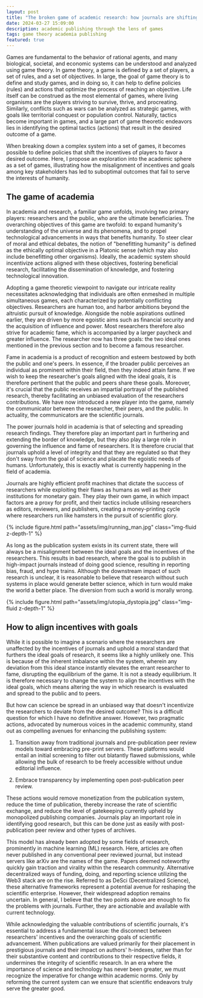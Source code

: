 ```yaml
---
layout: post
title: "The broken game of academic research: how journals are shifting the incentives of researchers and ruining science"
date: 2024-03-27 15:09:00
description: academic publishing through the lens of games
tags: game theory academia publishing
featured: true
---
```


Games are fundamental to the behavior of rational agents, and many biological, societal, and economic systems can be understood and analyzed using game theory. In game theory, a game is defined by a set of players, a set of rules, and a set of objectives. In large, the goal of game theory is to define and study games, and in doing so, it can help to define policies (rules) and actions that optimize the process of reaching an objective. Life itself can be construed as the most elemental of games, where living organisms are the players striving to survive, thrive, and procreating. Similarly, conflicts such as wars can be analyzed as strategic games, with goals like territorial conquest or population control. Naturally, tactics become important in games, and a large part of game theoretic endeavors lies in identifying the optimal tactics (actions) that result in the desired outcome of a game. 

When breaking down a complex system into a set of games, it becomes possible to define policies that shift the incentives of players to favor a desired outcome. Here, I propose an exploration into the academic sphere as a set of games, illustrating how the misalignment of incentives and goals among key stakeholders has led to suboptimal outcomes that fail to serve the interests of humanity.

## The game of academia
In academia and research, a familiar game unfolds, involving two primary players: researchers and the public, who are the ultimate beneficiaries. The overarching objectives of this game are twofold: to expand humanity's understanding of the universe and its phenomena, and to propel technological advancements in ways that benefits humanity. To steer clear of moral and ethical debates, the notion of "benefitting humanity" is defined as the ethically optimal objective in a Platonic sense (which may also include benefitting other organisms). Ideally, the academic system should incentivize actions aligned with these objectives, fostering beneficial research, facilitating the dissemination of knowledge, and fostering technological innovation.

Adopting a game theoretic viewpoint to navigate our intricate reality necessitates acknowledging that individuals are often enmeshed in multiple simultaneous games, each characterized by potentially conflicting objectives. Researchers are human too, and harbor ambitions beyond the altruistic pursuit of knowledge. Alongside the noble aspirations outlined earlier, they are driven by more egoistic aims such as financial security and the acquisition of influence and power. Most researchers therefore also strive for academic fame, which is accompanied by a larger paycheck and greater influence. The researcher now has three goals: the two ideal ones mentioned in the previous section and to become a famous researcher. 

Fame in academia is a product of recognition and esteem bestowed by both the public and one's peers. In essence, if the broader public perceives an individual as prominent within their field, then they indeed attain fame. If we wish to keep the researcher's goals aligned with the ideal goals, it is therefore pertinent that the public and peers share these goals. Moreover, it's crucial that the public receives an impartial portrayal of the published research, thereby facilitating an unbiased evaluation of the researchers contributions. We have now introduced a new player into the game, namely the communicator between the researcher, their peers, and the public. In actuality, the communicators are the scientific journals.

The power journals hold in academia is that of selecting and spreading research findings. They therefore play an important part in furthering and extending the border of knowledge, but they also play a large role in governing the influence and fame of researchers. It is therefore crucial that journals uphold a level of integrity and that they are regulated so that they don't sway from the goal of science and placate the egoistic needs of humans. Unfortunately, this is exactly what is currently happening in the field of academia.

Journals are highly efficient profit machines that dictate the success of researchers while exploiting their flaws as humans as well as their institutions for monetary gain. They play their own game, in which impact factors are a proxy for profit, and their tactics include utilising researchers as editors, reviewers, and publishers, creating a money-printing cycle where researchers run like hamsters in the pursuit of scientific glory.

{% include figure.html path="assets/img/running_man.jpg" class="img-fluid z-depth-1" %}

As long as the publication system exists in its current state, there will always be a misalignment between the ideal goals and the incentives of the researchers. This results in bad research, where the goal is to publish in high-impact journals instead of doing good science, resulting in reporting bias, fraud, and hype trains. Although the downstream impact of such research is unclear, it is reasonable to believe that research without such systems in place would generate better science, which in turn would make the world a better place. The diversion from such a world is morally wrong.

{% include figure.html path="assets/img/utopia_dystopia.jpg" class="img-fluid z-depth-1" %}

## How to align incentives with goals
While it is possible to imagine a scenario where the researchers are unaffected by the incentives of journals and uphold a moral standard that furthers the ideal goals of research, it seems like a highly unlikely one. This is because of the inherent imbalance within the system, wherein any deviation from this ideal stance instantly elevates the errant researcher to fame, disrupting the equilibrium of the game. It is not a steady equilibrium. It is therefore necessary to change the system to align the incentives with the ideal goals, which means altering the way in which research is evaluated and spread to the public and to peers.

But how can science be spread in an unbiased way that doesn't incentivize the researchers to deviate from the desired outcome? This is a difficult question for which I have no definitive answer. However, two pragmatic actions, advocated by numerous voices in the academic community, stand out as compelling avenues for enhancing the publishing system:

1. Transition away from traditional journals and pre-publication peer review models toward embracing pre-print servers. These platforms would entail an initial screening to filter out blatantly flawed submissions, while allowing the bulk of research to be freely accessible without undue editorial influence.

2. Embrace transparency by implementing open post-publication peer review.

These actions would remove monetization from the publication system, reduce the time of publication, thereby increase the rate of scientific exchange, and reduce the level of gatekeeping currently upheld by monopolized publishing companies. Journals play an important role in identifying good research, but this can be done just as easily with post-publication peer review and other types of archives.

This model has already been adopted by some fields of research, prominently in machine learning (ML) research. Here, articles are often never published in any conventional peer reviewed journal, but instead servers like arXiv are the names of the game. Papers deemed noteworthy quickly gain traction and virality within the research community. Alternative decentralized ways of funding, doing, and reporting science utilizing the Web3 stack are on the rise. Referred to as DeSci (Decentralized Science), these alternative frameworks represent a potential avenue for reshaping the scientific enterprise. However, their widespread adoption remains uncertain. In general, I believe that the two points above are enough to fix the problems with journals. Further, they are actionable and available with current technology.

While acknowledging the valuable contributions of scientific journals, it's essential to address a fundamental issue: the disconnect between researchers' incentives and the overarching goals of scientific advancement. When publications are valued primarily for their placement in prestigious journals and their impact on authors' h-indexes, rather than for their substantive content and contributions to their respective fields, it undermines the integrity of scientific research. In an era where the importance of science and technology has never been greater, we must recognize the imperative for change within academic norms. Only by reforming the current system can we ensure that scientific endeavors truly serve the greater good.

